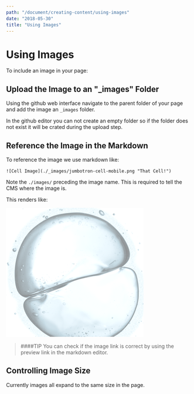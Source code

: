 ```yaml
---
path: "/document/creating-content/using-images"
date: "2018-05-30"
title: "Using Images"
---
```


# Using Images

To include an image in your page:

## Upload the Image to an "_images" Folder

Using the github web interface navigate to the parent folder of your page and add the image an `_images` folder. 

In the github editor you can not create an empty folder so if the folder does not exist it will be crated during the upload step.

## Reference the Image in the Markdown

To reference the image we use markdown like:

```
![Cell Image](./_images/jumbotron-cell-mobile.png "That Cell!")
```

Note the `./images/` preceding the image name. This is required to tell the CMS where the image is. 

This renders like:

![Cell Image](./_images/jumbotron-cell-mobile.png "That Cell!")

>####TIP
>You can check if the image link is correct by using the preview link in the markdown editor.

## Controlling Image Size

Currently images all expand to the same size in the page.






